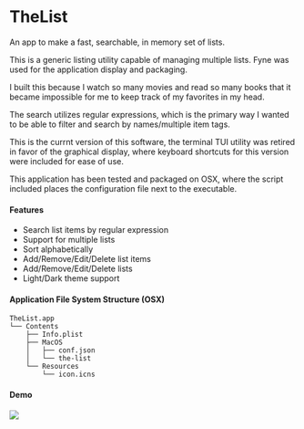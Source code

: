 # TheList
An app to make a fast, searchable, in memory set of lists.

This is a generic listing utility capable of managing multiple lists. Fyne was used for the application display and packaging.

I built this because I watch so many movies and read so many books that it became impossible for me to keep track of my favorites in my head.

The search utilizes regular expressions, which is the primary way I wanted to be able to filter and search by names/multiple item tags.

This is the currnt version of this software, the terminal TUI utility was retired in favor of the graphical display, where keyboard shortcuts for this version were included for ease of use.

This application has been tested and packaged on OSX, where the script included places the configuration file next to the executable.

#### Features
- Search list items by regular expression
- Support for multiple lists
- Sort alphabetically
- Add/Remove/Edit/Delete list items
- Add/Remove/Edit/Delete lists
- Light/Dark theme support

#### Application File System Structure (OSX)
```
TheList.app
└── Contents
    ├── Info.plist
    ├── MacOS
    │   ├── conf.json
    │   └── the-list
    └── Resources
        └── icon.icns
```

#### Demo

![](demo_fyne_v1.gif)
